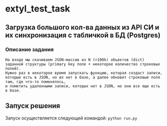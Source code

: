 # extyl_test_task

## Загрузка большого кол-ва данных из API СИ и их синхронизация с табличкой в БД (Postgres)
### Описание задания

```
На входе мы скачиваем JSON-массив из N (>100k) объектов (dict) заданной структуры (primary key поле + некоторое количество строковых полей). 
Нужно раз в некоторое время запускать функцию, которая создаст записи, которые есть в JSON, но их нет в базе, а далее обновит строковые поля там, где что-то поменялось, 
и пометить удаленными записи, которых нет в JSON, но они все еще есть в базе.
```

## Запуск решения

Запуск осуществляется следующей командой:
```python run.py```
